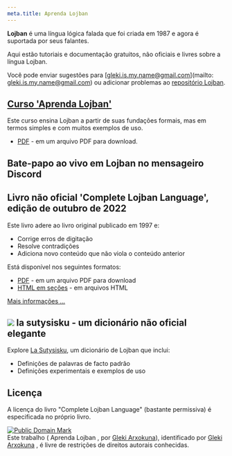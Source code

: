 ```yaml
---
meta.title: Aprenda Lojban
---
```


**Lojban** é uma língua lógica falada que foi criada em 1987 e agora é suportada por seus falantes.

Aqui estão tutoriais e documentação gratuitos, não oficiais e livres sobre a língua Lojban.

Você pode enviar sugestões para [gleki.is.my.name@gmail.com](mailto: gleki.is.my.name@gmail.com) ou adicionar problemas ao [repositório Lojban](https://github.com/la-lojban/lojban-made-easy/issues).
## [Curso 'Aprenda Lojban'](/books/learn-lojban)

Este curso ensina Lojban a partir de suas fundações formais, mas em termos simples e com muitos exemplos de uso.

* [PDF](/vreji/uencu/learn-lojban.pdf) - em um arquivo PDF para download.

## Bate-papo ao vivo em Lojban no mensageiro Discord
## Livro não oficial 'Complete Lojban Language', edição de outubro de 2022

Este livro adere ao livro original publicado em 1997 e:

* Corrige erros de digitação
* Resolve contradições
* Adiciona novo conteúdo que não viola o conteúdo anterior

Está disponível nos seguintes formatos:

* [PDF](https://la-lojban.github.io/uncll/uncll-1.2.15/cll.pdf) - em um arquivo PDF para download
* [HTML em seções](https://la-lojban.github.io/uncll/uncll-1.2.15/xhtml_section_chunks/) - em arquivos HTML
<!-- * [EPUB](https://la-lojban.github.io/uncll/uncll-1.2.15/cll.epub) - como um livro EPUB -->

[Mais informações ...](/articles/complete-lojban-language)
## ![](https://la-lojban.github.io/sutysisku/pixra/snime.svg) la sutysisku - um dicionário não oficial elegante

Explore [La Sutysisku](https://la-lojban.github.io/sutysisku/en/#seskari=cnano&sisku=coi_munje), um dicionário de Lojban que inclui:

* Definições de palavras de facto padrão
* Definições experimentais e exemplos de uso
## Licença

A licença do livro "Complete Lojban Language" (bastante permissiva) é especificada no próprio livro.

<p xmlns:dct="https://purl.org/dc/terms/">
<a rel="license" href="http://creativecommons.org/publicdomain/mark/1.0/">
<img src="https://i.creativecommons.org/p/mark/1.0/88x31.png"
     style="border-style: none;" alt="Public Domain Mark" />
</a>
<br />
Este trabalho (<span property="dct:title"> Aprenda Lojban </span>, por <a href="https://lojban.pw" rel="dct:creator"><span property="dct:title">Gleki Arxokuna</span></a>), identificado por <a href="https://lojban.pw" rel="dct:publisher"><span property="dct:title">Gleki Arxokuna</span></a> , é livre de restrições de direitos autorais conhecidas.
</p>